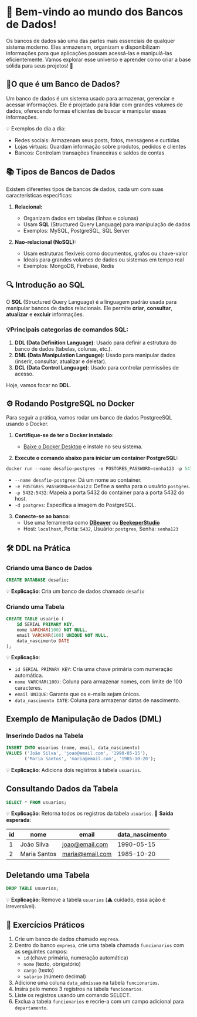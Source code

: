 # 🌟 Bem-vindo ao mundo dos Bancos de Dados!

Os bancos de dados são uma das partes mais essenciais de qualquer sistema moderno. Eles armazenam, organizam e disponibilizam informações para que aplicações possam acessá-las e manipulá-las eficientemente. Vamos explorar esse universo e aprender como criar a base sólida para seus projetos! 🚀

##  📌O que é um Banco de Dados?

Um banco de dados é um sistema usado para armazenar, gerenciar e acessar informações. Ele é projetado para lidar com grandes volumes de dados, oferecendo formas eficientes de buscar e manipular essas informações.

💡 Exemplos do dia a dia:

- Redes sociais: Armazenam seus posts, fotos, mensagens e curtidas
- Lojas virtuais: Guardam informação sobre produtos, pedidos e clientes
- Bancos: Controlam transações financeiras e saldos de contas

## 📚 Tipos de Bancos de Dados

Existem diferentes tipos de bancos de dados, cada um com suas características especificas:

1. **Relacional:**
    - Organizam dados em tabelas (linhas e colunas)
    - Usam **SQL** (Structured Query Language) para manipulação de dados
    - Exemplos: MySQL, PostgreSQL, SQL Server 

2. **Nao-relacional (NoSQL):**
    - Usam estruturas flexíveis como documentos, grafos ou chave-valor
    - Ideais para grandes volumes de dados ou sistemas em tempo real
    - Exemplos: MongoDB, Firebase, Redis

## 🔍 Introdução ao SQL

O **SQL** (Structured Query Language) é a linguagem padrão usada para manipular bancos de dados relacionais. Ele permite **criar**, **consultar**, **atualizar** e **excluir** informações.

### 💡Principais categorias de comandos SQL:

1. **DDL (Data Definition Language)**: Usado para definir a estrutura do banco de dados (tabelas, colunas, etc.).
2. **DML (Data Manipulation Language)**: Usado para manipular dados (inserir, consultar, atualizar e deletar).
3. **DCL (Data Control Language)**: Usado para controlar permissões de acesso.

Hoje, vamos focar no **DDL**.

## ⚙️ Rodando PostgreSQL no Docker

Para seguir a prática, vamos rodar um banco de dados PostgreeSQL usando o Docker.

1. **Certifique-se de ter o Docker instalado**:
    - [Baixe o Docker Desktop](https://www.docker.com/products/docker-desktop/) e instale no seu sistema.

2. **Execute o comando abaixo para iniciar um container PostgreSQL:**

```powershell
docker run --name desafio-postgres -e POSTGRES_PASSWORD=senha123 -p 5432:5432 -d postgres
```

- `--name desafio-postgree`: Dá um nome ao container.
- `-e POSTGRES_PASSWORD=senha123`: Define a senha para o usuário `postgres`. 
- `-p 5432:5432`: Mapeia a porta 5432 do container para a porta 5432 do host.	
- `-d postgres`: Especifica a imagem do PostgreSQL.

3. **Conecte-se ao banco**:
    - Use uma ferramenta como **[DBeaver](https://dbeaver.io/download/)** ou **[BeekeperStudio](https://www.beekeeperstudio.io/get)**
    - Host: `localhost`, Porta: `5432`, Usuário: `postgres`, Senha: `senha123`

## 🛠️ DDL na Prática

### Criando uma Banco de Dados

```sql
CREATE DATABASE desafio;
```

💡 **Explicação**: Cria um banco de dados chamado `desafio`

### Criando uma Tabela

```sql
CREATE TABLE usuario (
    id SERIAL PRIMARY KEY,
    nome VARCHAR(100) NOT NULL,
    email VARCHAR(100) UNIQUE NOT NULL,
    data_nascimento DATE
);
```

💡 **Explicação**:
- `id SERIAL PRIMARY KEY`: Cria uma chave primária com numeração automática.
- `nome VARCHAR(100)`: Coluna para armazenar nomes, com limite de 100 caracteres.
- `email UNIQUE`: Garante que os e-mails sejam únicos.
- `data_nascimento DATE`: Coluna para armazenar datas de nascimento.

## Exemplo de Manipulação de Dados (DML)

### Inserindo Dados na Tabela

```sql
INSERT INTO usuarios (nome, email, data_nascimento)
VALUES ('João Silva', 'joao@email.com', '1990-05-15'),
       ('Maria Santos', 'maria@email.com', '1985-10-20');
```

💡 **Explicação**: Adiciona dois registros à tabela `usuarios`.

## Consultando Dados da Tabela

```sql	
SELECT * FROM usuarios;
```

💡 **Explicação**: Retorna todos os registros da tabela `usuarios`.
📌 **Saída esperada**:

| id | nome | email | data_nascimento |
| --- | --- | --- | --- |
| 1 | João Silva | joao@email.com | 1990-05-15 |
| 2 | Maria Santos | maria@email.com | 1985-10-20 |

## Deletando uma Tabela

```sql
DROP TABLE usuarios;
```

💡 **Explicação**: Remove a tabela `usuarios` (⚠️ cuidado, essa ação é irreversível).

## 🚀 Exercícios Práticos

1. Crie um banco de dados chamado `empresa`.
2. Dentro do banco `empresa`, crie uma tabela chamada `funcionarios` com as seguintes campos:
    - `id` (chave primária, numeração automática)
    - `nome` (texto, obrigatório)
    - `cargo` (texto)
    - `salario` (número decimal)
3. Adicione uma coluna `data_admissao` na tabela `funcionarios`.
4. Insira pelo menos 3 registros na tabela `funcionarios`.
5. Liste os registros usando um comando SELECT.
6. Exclua a tabela `funcionarios` e recrie-a com um campo adicional para `departamento`.

